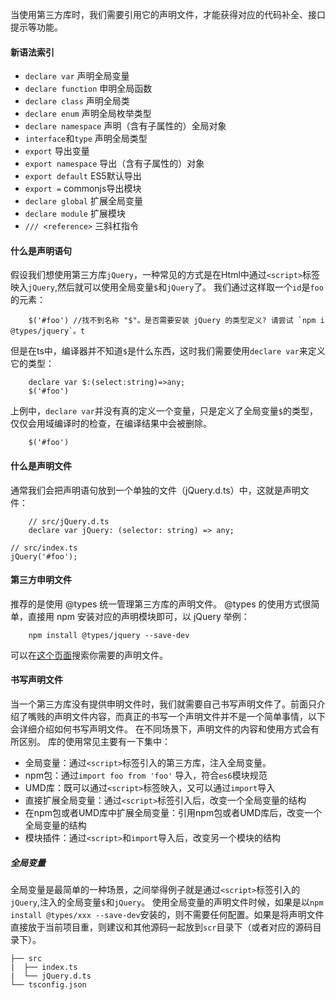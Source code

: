 当使用第三方库时，我们需要引用它的声明文件，才能获得对应的代码补全、接口提示等功能。
#### 新语法索引
- `declare var` 声明全局变量
- `declare function` 申明全局函数
- `declare class` 声明全局类
- `declare enum` 声明全局枚举类型
- `declare namespace` 声明（含有子属性的）全局对象
- `interface`和`type` 声明全局类型
- `export` 导出变量
- `export namespace` 导出（含有子属性的）对象
- `export default` ES5默认导出
- `export =` commonjs导出模块
- `declare global` 扩展全局变量
- `declare module` 扩展模块
- `/// <reference>` 三斜杠指令

#### 什么是声明语句
假设我们想使用第三方库`jQuery`，一种常见的方式是在Html中通过`<script>`标签映入`jQuery`,然后就可以使用全局变量`$`和`jQuery`了。
我们通过这样取一个`id`是`foo`的元素：
```
    $('#foo') //找不到名称 "$"。是否需要安装 jQuery 的类型定义? 请尝试 `npm i @types/jquery`。t
```
但是在ts中，编译器并不知道`$`是什么东西，这时我们需要使用`declare var`来定义它的类型：
```
    declare var $:(select:string)=>any;
    $('#foo') 
```
上例中，`declare var`并没有真的定义一个变量，只是定义了全局变量`$`的类型，仅仅会用域编译时的检查，在编译结果中会被删除。
```
    $('#foo') 
```
#### 什么是声明文件
通常我们会把声明语句放到一个单独的文件（jQuery.d.ts）中，这就是声明文件：
```
    // src/jQuery.d.ts
    declare var jQuery: (selector: string) => any;
```
```
// src/index.ts
jQuery('#foo');
```
#### 第三方申明文件
推荐的是使用 @types 统一管理第三方库的声明文件。
@types 的使用方式很简单，直接用 npm 安装对应的声明模块即可，以 jQuery 举例：
```
    npm install @types/jquery --save-dev
```
可以在[这个页面](https://www.typescriptlang.org/dt/search?search=)搜索你需要的声明文件。
#### 书写声明文件
当一个第三方库没有提供申明文件时，我们就需要自己书写声明文件了。前面只介绍了嘴贱的声明文件内容，而真正的书写一个声明文件并不是一个简单事情，以下会详细介绍如何书写声明文件。
在不同场景下，声明文件的内容和使用方式会有所区别。
库的使用常见主要有一下集中：
- 全局变量：通过`<script>`标签引入的第三方库，注入全局变量。
- npm包：通过`import foo from 'foo'` 导入，符合`es6`模块规范
- UMD库：既可以通过`<script>`标签映入，又可以通过`import`导入
- 直接扩展全局变量：通过`<script>`标签引入后，改变一个全局变量的结构
- 在npm包或者UMD库中扩展全局变量：引用npm包或者UMD库后，改变一个全局变量的结构
- 模块插件：通过`<script>`和`import`导入后，改变另一个模块的结构

##### 全局变量
全局变量是最简单的一种场景，之间举得例子就是通过`<script>`标签引入的`jQuery`,注入的全局变量`$`和`jQuery`。
使用全局变量的声明文件时候，如果是以`npm install @types/xxx --save-dev`安装的，则不需要任何配置。如果是将声明文件直接放于当前项目重，则建议和其他源码一起放到`scr`目录下（或者对应的源码目录下）。
```
├── src
|  ├── index.ts
|  └── jQuery.d.ts
└── tsconfig.json
```